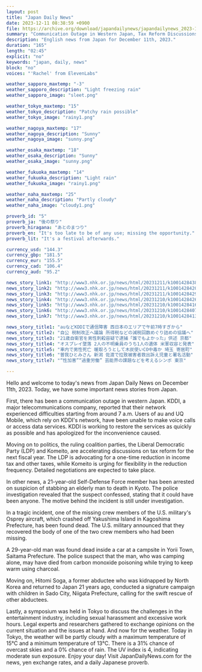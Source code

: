 ```yaml
---
layout: post
title: "Japan Daily News"
date: 2023-12-11 08:38:59 +0900
file: https://archive.org/download/japandailynews/japandailynews_2023-12-11.mp3
summary: "Communication Outage in Western Japan, Tax Reform Discussions Intensify, & more…"
description: "English news from Japan for December 11th, 2023."
duration: "165"
length: "02:45"
explicit: "no"
keywords: "japan, daily, news"
block: "no"
voices: "'Rachel' from ElevenLabs"

weather_sapporo_maxtemp: "-3"
weather_sapporo_description: "Light freezing rain"
weather_sapporo_image: "sleet.png"

weather_tokyo_maxtemp: "15"
weather_tokyo_description: "Patchy rain possible"
weather_tokyo_image: "rainy1.png"

weather_nagoya_maxtemp: "17"
weather_nagoya_description: "Sunny"
weather_nagoya_image: "sunny.png"

weather_osaka_maxtemp: "18"
weather_osaka_description: "Sunny"
weather_osaka_image: "sunny.png"

weather_fukuoka_maxtemp: "14"
weather_fukuoka_description: "Light rain"
weather_fukuoka_image: "rainy1.png"

weather_naha_maxtemp: "25"
weather_naha_description: "Partly cloudy"
weather_naha_image: "cloudy1.png"

proverb_id: "5"
proverb_ja: "後の祭り"
proverb_hiragana: "あとのまつり"
proverb_en: "It's too late to be of any use; missing the opportunity."
proverb_lit: "It's a festival afterwards."

currency_usd: "144.3"
currency_gbp: "181.5"
currency_eur: "155.5"
currency_cad: "106.4"
currency_aud: "95.2"

news_story_link1: "http://www3.nhk.or.jp/news/html/20231211/k10014284381000.html"
news_story_link2: "http://www3.nhk.or.jp/news/html/20231211/k10014284201000.html"
news_story_link3: "http://www3.nhk.or.jp/news/html/20231211/k10014284291000.html"
news_story_link4: "http://www3.nhk.or.jp/news/html/20231210/k10014284261000.html"
news_story_link5: "http://www3.nhk.or.jp/news/html/20231210/k10014284161000.html"
news_story_link6: "http://www3.nhk.or.jp/news/html/20231210/k10014284071000.html"
news_story_link7: "http://www3.nhk.or.jp/news/html/20231210/k10014284131000.html"

news_story_title1: "auなどKDDIで通信障害 西日本のエリアで午前7時すぎから"
news_story_title2: "自公 税制改正へ議論 所得税などの減税回数めぐり詰めの協議へ"
news_story_title3: "21歳自衛官を男性刺殺容疑で逮捕「誰でもよかった」供述 京都"
news_story_title4: "オスプレイ墜落 2人の不明乗員のうち1人の遺体 米軍収容と発表"
news_story_title5: "車内で男性死亡 暖取ろうとして木炭使いCO中毒か 埼玉 寄居町"
news_story_title6: "曽我ひとみさん 新潟 佐渡で拉致被害者救出訴え児童と署名活動"
news_story_title7: "“性加害”“過重労働” 芸能界の課題などを考えるシンポ 東京"

---
```


Hello and welcome to today's news from Japan Daily News on December 11th, 2023. Today, we have some important news stories from Japan.

First, there has been a communication outage in western Japan. KDDI, a major telecommunications company, reported that their network experienced difficulties starting from around 7 a.m. Users of au and UQ Mobile, which rely on KDDI's network, have been unable to make voice calls or access data services. KDDI is working to restore the services as quickly as possible and has apologized for the inconvenience caused.

Moving on to politics, the ruling coalition parties, the Liberal Democratic Party (LDP) and Komeito, are accelerating discussions on tax reform for the next fiscal year. The LDP is advocating for a one-time reduction in income tax and other taxes, while Komeito is urging for flexibility in the reduction frequency. Detailed negotiations are expected to take place.

In other news, a 21-year-old Self-Defense Force member has been arrested on suspicion of stabbing an elderly man to death in Kyoto. The police investigation revealed that the suspect confessed, stating that it could have been anyone. The motive behind the incident is still under investigation.

In a tragic incident, one of the missing crew members of the U.S. military's Osprey aircraft, which crashed off Yakushima Island in Kagoshima Prefecture, has been found dead. The U.S. military announced that they recovered the body of one of the two crew members who had been missing.

A 29-year-old man was found dead inside a car at a campsite in Yorii Town, Saitama Prefecture. The police suspect that the man, who was camping alone, may have died from carbon monoxide poisoning while trying to keep warm using charcoal.

Moving on, Hitomi Soga, a former abductee who was kidnapped by North Korea and returned to Japan 21 years ago, conducted a signature campaign with children in Sado City, Niigata Prefecture, calling for the swift rescue of other abductees.

Lastly, a symposium was held in Tokyo to discuss the challenges in the entertainment industry, including sexual harassment and excessive work hours. Legal experts and researchers gathered to exchange opinions on the current situation and the issues at hand. And now for the weather. Today in Tokyo, the weather will be partly cloudy with a maximum temperature of 15°C and a minimum temperature of 13°C. There is a 31% chance of overcast skies and a 0% chance of rain. The UV index is 4, indicating moderate sun exposure. Enjoy your day!  Visit JapanDailyNews.com for the news, yen exchange rates, and a daily Japanese proverb.
